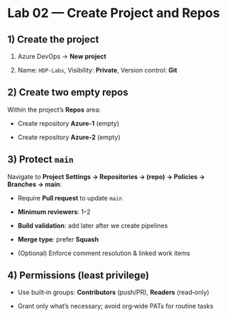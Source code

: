 # Lab 02 — Create Project and Repos

## 1) Create the project
1. Azure DevOps → **New project**

2. Name: `HDP-Labs`, Visibility: **Private**, Version control: **Git**


## 2) Create two empty repos
Within the project’s **Repos** area:

- Create repository **Azure-1** (empty)

- Create repository **Azure-2** (empty)


## 3) Protect `main`
Navigate to **Project Settings → Repositories → (repo) → Policies → Branches → main**:

- Require **Pull request** to update `main`

- **Minimum reviewers**: 1–2

- **Build validation**: add later after we create pipelines

- **Merge type**: prefer **Squash**

- (Optional) Enforce comment resolution & linked work items


## 4) Permissions (least privilege)
- Use built‑in groups: **Contributors** (push/PR), **Readers** (read‑only)

- Grant only what’s necessary; avoid org‑wide PATs for routine tasks

